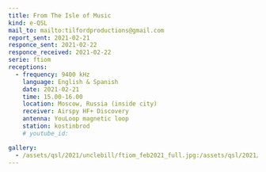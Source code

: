 ```yaml
---
title: From The Isle of Music
kind: e-QSL
mail_to: mailto:tilfordproductions@gmail.com
report_sent: 2021-02-21
responce_sent: 2021-02-22
responce_received: 2021-02-22
serie: ftiom
receptions:
  - frequency: 9400 kHz
    language: English & Spanish
    date: 2021-02-21
    time: 15.00-16.00
    location: Moscow, Russia (inside city)
    receiver: Airspy HF+ Discovery
    antenna: YouLoop magnetic loop
    station: kostinbrod
    # youtube_id: 

gallery:
  - /assets/qsl/2021/unclebill/ftiom_feb2021_full.jpg:/assets/qsl/2021/unclebill/ftiom_feb2021_small.jpg
---
```

